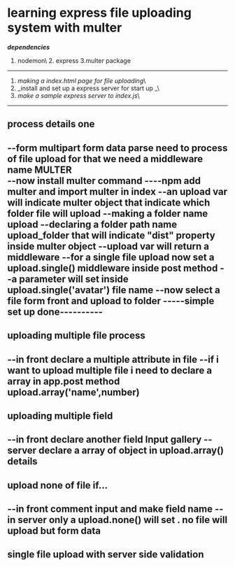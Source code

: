 # learning express file uploading system with multer 
**_dependencies_**
1. nodemon\ 2. express 3.multer package
---
1. _making a index.html page for file uploading_\
2. _install and set up a express server for start up _\
3. _make a sample express server to index.js_\
---
## process details one
--form multipart form data parse need to process of file upload for that we need a middleware name MULTER \
--now install multer command ----npm add multer and import multer in index
--an upload var will indicate multer object that indicate which folder file will upload
--making a folder name upload
--declaring a folder path name upload_folder that will indicate "dist" property inside multer object 
--upload var will return a middleware
--for a single file upload now set a upload.single() middleware inside post method
--a parameter will set inside upload.single('avatar') file name
--now select a file form front and upload to folder
-----simple set up done----------
---
## uploading multiple file process
--in front declare a multiple attribute in file
--if i want to upload multiple file i need to declare a array in app.post method upload.array('name',number)
---
## uploading multiple field
--in front declare another field lnput gallery
--server declare a array of object in upload.array() details
---
## upload none of file if...
--in front comment input and make field name 
--in server only a upload.none() will set . no file will upload but form  data
---
## single file upload with server side validation